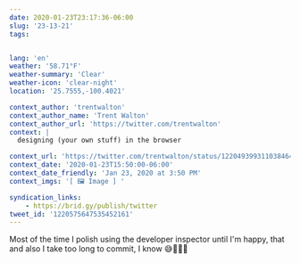 ```yaml
---
date: 2020-01-23T23:17:36-06:00
slug: '23-13-21'
tags:


lang: 'en'
weather: '58.71°F'
weather-summary: 'Clear'
weather-icon: 'clear-night'
location: '25.7555,-100.4021'

context_author: 'trentwalton'
context_author_name: 'Trent Walton'
context_author_url: 'https://twitter.com/trentwalton'
context: |
  designing (your own stuff) in the browser‪

context_url: 'https://twitter.com/trentwalton/status/1220493993110384641?s=12'
context_date: '2020-01-23T15:50:00-06:00'
context_date_friendly: 'Jan 23, 2020 at 3:50 PM'
context_imgs: '[ 🖼 Image ] '

syndication_links:
    - https://brid.gy/publish/twitter
tweet_id: '1220575647535452161'
---
```

Most of the time I polish using the developer inspector until I'm happy, that and also I take too long to commit, I know  😅🤷🏻‍♂️
